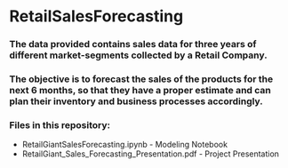 # RetailSalesForecasting

### The data provided contains sales data for three years of different market-segments collected by a Retail Company.
### The objective is to forecast the sales of the products for the next 6 months, so that they have a proper estimate and can plan their inventory and business processes accordingly.

### Files in this repository:
* RetailGiantSalesForecasting.ipynb - Modeling Notebook
* RetailGiant_Sales_Forecasting_Presentation.pdf - Project Presentation
